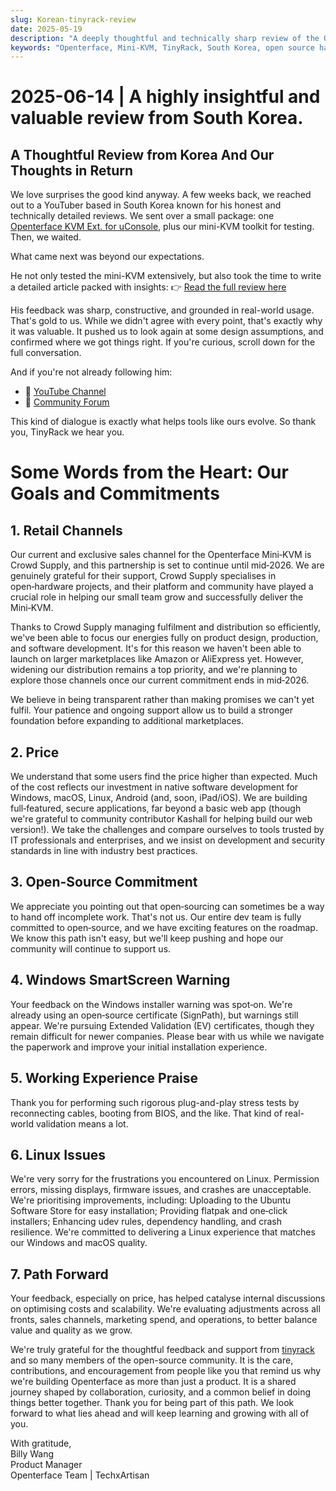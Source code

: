 ```yaml
---
slug: Korean-tinyrack-review
date: 2025-05-19
description: "A deeply thoughtful and technically sharp review of the Openterface Mini-KVM from South Korea’s TinyRack community, followed by a transparent and heartfelt response from our team. This exchange highlights real-world usage feedback, our open-source commitment, and the shared journey of improving tools through community collaboration."
keywords: "Openterface, Mini-KVM, TinyRack, South Korea, open source hardware, USB KVM, Linux support, community review, honest feedback, tech review, Windows KVM, open hardware response, Crowd Supply, GitHub, development roadmap"
---
```


# 2025-06-14 | A highly insightful and valuable review from South Korea.

## A Thoughtful Review from Korea And Our Thoughts in Return

We love surprises the good kind anyway. A few weeks back, we reached out to a YouTuber based in South Korea known for his honest and technically detailed reviews. We sent over a small package: one [Openterface KVM Ext. for uConsole](https://shop.techxartisan.com/products/openterface-kvm-ext-for-uconsole), plus our mini-KVM toolkit for testing. Then, we waited.

What came next was beyond our expectations.

He not only tested the mini-KVM extensively, but also took the time to write a detailed article packed with insights:
👉 [Read the full review here](https://tinyrack.net/openterface-mini-kvm)

His feedback was sharp, constructive, and grounded in real-world usage. That's gold to us. While we didn't agree with every point, that's exactly why it was valuable. It pushed us to look again at some design assumptions, and confirmed where we got things right. If you're curious, scroll down for the full conversation.

And if you're not already following him:
- 🎥 [YouTube Channel](https://youtube.com/@tinyrack)
- 💬 [Community Forum](https://forum.tinyrack.net/)

This kind of dialogue is exactly what helps tools like ours evolve. So thank you, TinyRack we hear you.

# Some Words from the Heart: Our Goals and Commitments

## 1. Retail Channels
Our current and exclusive sales channel for the Openterface Mini‑KVM is Crowd Supply, and this partnership is set to continue until mid‑2026. We are genuinely grateful for their support, Crowd Supply specialises in open‑hardware projects, and their platform and community have played a crucial role in helping our small team grow and successfully deliver the Mini‑KVM.

Thanks to Crowd Supply managing fulfilment and distribution so efficiently, we've been able to focus our energies fully on product design, production, and software development. It's for this reason we haven't been able to launch on larger marketplaces like Amazon or AliExpress yet. However, widening our distribution remains a top priority, and we're planning to explore those channels once our current commitment ends in mid‑2026.

We believe in being transparent rather than making promises we can't yet fulfil. Your patience and ongoing support allow us to build a stronger foundation before expanding to additional marketplaces.

## 2. Price
We understand that some users find the price higher than expected. Much of the cost reflects our investment in native software development for Windows, macOS, Linux, Android (and, soon, iPad/iOS). We are building full‑featured, secure applications, far beyond a basic web app (though we're grateful to community contributor Kashall for helping build our web version!). We take the challenges and compare ourselves to tools trusted by IT professionals and enterprises, and we insist on development and security standards in line with industry best practices.

## 3. Open-Source Commitment
We appreciate you pointing out that open‑sourcing can sometimes be a way to hand off incomplete work. That's not us. Our entire dev team is fully committed to open‑source, and we have exciting features on the roadmap. We know this path isn't easy, but we'll keep pushing and hope our community will continue to support us.

## 4. Windows SmartScreen Warning
Your feedback on the Windows installer warning was spot‑on. We're already using an open‑source certificate (SignPath), but warnings still appear. We're pursuing Extended Validation (EV) certificates, though they remain difficult for newer companies. Please bear with us while we navigate the paperwork and improve your initial installation experience.

## 5. Working Experience Praise
Thank you for performing such rigorous plug-and-play stress tests by reconnecting cables, booting from BIOS, and the like. That kind of real-world validation means a lot.

## 6. Linux Issues
We're very sorry for the frustrations you encountered on Linux. Permission errors, missing displays, firmware issues, and crashes are unacceptable. We're prioritising improvements, including: Uploading to the Ubuntu Software Store for easy installation; Providing flatpak and one‑click installers; Enhancing udev rules, dependency handling, and crash resilience. We're committed to delivering a Linux experience that matches our Windows and macOS quality.

## 7. Path Forward
Your feedback, especially on price, has helped catalyse internal discussions on optimising costs and scalability. We're evaluating adjustments across all fronts, sales channels, marketing spend, and operations, to better balance value and quality as we grow.

We're truly grateful for the thoughtful feedback and support from [tinyrack](https://www.youtube.com/@tinyrack) and so many members of the open-source community. It is the care, contributions, and encouragement from people like you that remind us why we're building Openterface as more than just a product. It is a shared journey shaped by collaboration, curiosity, and a common belief in doing things better together. Thank you for being part of this path. We look forward to what lies ahead and will keep learning and growing with all of you.

With gratitude,  
Billy Wang  
Product Manager  
Openterface Team | TechxArtisan